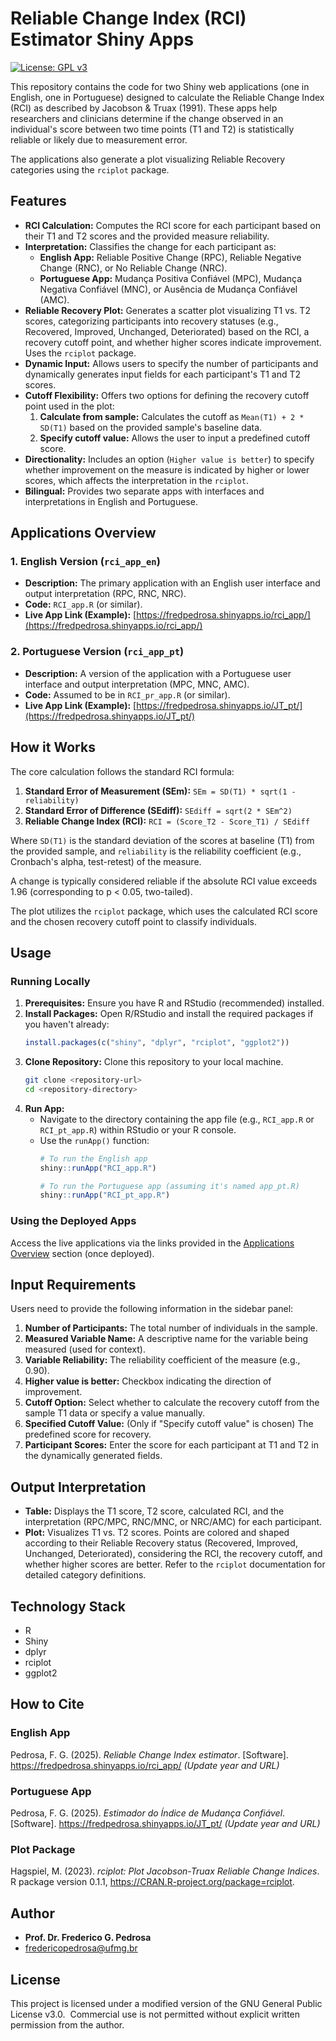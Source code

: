 # Reliable Change Index (RCI) Estimator Shiny Apps
[![License: GPL v3](https://img.shields.io/badge/License-GPLv3-blue.svg)](https://www.gnu.org/licenses/gpl-3.0) 

This repository contains the code for two Shiny web applications (one in English, one in Portuguese) designed to calculate the Reliable Change Index (RCI) as described by Jacobson & Truax (1991). These apps help researchers and clinicians determine if the change observed in an individual's score between two time points (T1 and T2) is statistically reliable or likely due to measurement error.

The applications also generate a plot visualizing Reliable Recovery categories using the `rciplot` package.

## Features

*   **RCI Calculation:** Computes the RCI score for each participant based on their T1 and T2 scores and the provided measure reliability.
*   **Interpretation:** Classifies the change for each participant as:
    *   **English App:** Reliable Positive Change (RPC), Reliable Negative Change (RNC), or No Reliable Change (NRC).
    *   **Portuguese App:** Mudança Positiva Confiável (MPC), Mudança Negativa Confiável (MNC), or Ausência de Mudança Confiável (AMC).
*   **Reliable Recovery Plot:** Generates a scatter plot visualizing T1 vs. T2 scores, categorizing participants into recovery statuses (e.g., Recovered, Improved, Unchanged, Deteriorated) based on the RCI, a recovery cutoff point, and whether higher scores indicate improvement. Uses the `rciplot` package.
*   **Dynamic Input:** Allows users to specify the number of participants and dynamically generates input fields for each participant's T1 and T2 scores.
*   **Cutoff Flexibility:** Offers two options for defining the recovery cutoff point used in the plot:
    1.  **Calculate from sample:** Calculates the cutoff as `Mean(T1) + 2 * SD(T1)` based on the provided sample's baseline data.
    2.  **Specify cutoff value:** Allows the user to input a predefined cutoff score.
*   **Directionality:** Includes an option (`Higher value is better`) to specify whether improvement on the measure is indicated by higher or lower scores, which affects the interpretation in the `rciplot`.
*   **Bilingual:** Provides two separate apps with interfaces and interpretations in English and Portuguese.

## Applications Overview

### 1. English Version (`rci_app_en`)

*   **Description:** The primary application with an English user interface and output interpretation (RPC, RNC, NRC).
*   **Code:** `RCI_app.R` (or similar).
*   **Live App Link (Example):** [https://fredpedrosa.shinyapps.io/rci_app/](https://fredpedrosa.shinyapps.io/rci_app/) 

### 2. Portuguese Version (`rci_app_pt`)

*   **Description:** A version of the application with a Portuguese user interface and output interpretation (MPC, MNC, AMC).
*   **Code:** Assumed to be in `RCI_pr_app.R` (or similar).
*   **Live App Link (Example):** [https://fredpedrosa.shinyapps.io/JT_pt/](https://fredpedrosa.shinyapps.io/JT_pt/) 

## How it Works

The core calculation follows the standard RCI formula:

1.  **Standard Error of Measurement (SEm):** `SEm = SD(T1) * sqrt(1 - reliability)`
2.  **Standard Error of Difference (SEdiff):** `SEdiff = sqrt(2 * SEm^2)`
3.  **Reliable Change Index (RCI):** `RCI = (Score_T2 - Score_T1) / SEdiff`

Where `SD(T1)` is the standard deviation of the scores at baseline (T1) from the provided sample, and `reliability` is the reliability coefficient (e.g., Cronbach's alpha, test-retest) of the measure.

A change is typically considered reliable if the absolute RCI value exceeds 1.96 (corresponding to p < 0.05, two-tailed).

The plot utilizes the `rciplot` package, which uses the calculated RCI score and the chosen recovery cutoff point to classify individuals.

## Usage

### Running Locally

1.  **Prerequisites:** Ensure you have R and RStudio (recommended) installed.
2.  **Install Packages:** Open R/RStudio and install the required packages if you haven't already:
    ```R
    install.packages(c("shiny", "dplyr", "rciplot", "ggplot2"))
    ```
3.  **Clone Repository:** Clone this repository to your local machine.
    ```bash
    git clone <repository-url>
    cd <repository-directory>
    ```
4.  **Run App:**
    *   Navigate to the directory containing the app file (e.g., `RCI_app.R` or `RCI_pt_app.R`) within RStudio or your R console.
    *   Use the `runApp()` function:
        ```R
        # To run the English app 
        shiny::runApp("RCI_app.R") 
        
        # To run the Portuguese app (assuming it's named app_pt.R)
        shiny::runApp("RCI_pt_app.R")
        ```

### Using the Deployed Apps

Access the live applications via the links provided in the [Applications Overview](#applications-overview) section (once deployed).

## Input Requirements

Users need to provide the following information in the sidebar panel:

1.  **Number of Participants:** The total number of individuals in the sample.
2.  **Measured Variable Name:** A descriptive name for the variable being measured (used for context).
3.  **Variable Reliability:** The reliability coefficient of the measure (e.g., 0.90).
4.  **Higher value is better:** Checkbox indicating the direction of improvement.
5.  **Cutoff Option:** Select whether to calculate the recovery cutoff from the sample T1 data or specify a value manually.
6.  **Specified Cutoff Value:** (Only if "Specify cutoff value" is chosen) The predefined score for recovery.
7.  **Participant Scores:** Enter the score for each participant at T1 and T2 in the dynamically generated fields.

## Output Interpretation

*   **Table:** Displays the T1 score, T2 score, calculated RCI, and the interpretation (RPC/MPC, RNC/MNC, or NRC/AMC) for each participant.
*   **Plot:** Visualizes T1 vs. T2 scores. Points are colored and shaped according to their Reliable Recovery status (Recovered, Improved, Unchanged, Deteriorated), considering the RCI, the recovery cutoff, and whether higher scores are better. Refer to the `rciplot` documentation for detailed category definitions.

## Technology Stack

*   R
*   Shiny
*   dplyr
*   rciplot
*   ggplot2

## How to Cite

### English App
Pedrosa, F. G. (2025). *Reliable Change Index estimator*. [Software]. https://fredpedrosa.shinyapps.io/rci_app/ *(Update year and URL)*

### Portuguese App
Pedrosa, F. G. (2025). *Estimador do Índice de Mudança Confiável*. [Software]. https://fredpedrosa.shinyapps.io/JT_pt/ *(Update year and URL)*

### Plot Package
Hagspiel, M. (2023). *rciplot: Plot Jacobson-Truax Reliable Change Indices*. R package version 0.1.1, <https://CRAN.R-project.org/package=rciplot>.

## Author

*   **Prof. Dr. Frederico G. Pedrosa**
*   fredericopedrosa@ufmg.br

## License

This project is licensed under a modified version of the GNU General Public License v3.0.  
Commercial use is not permitted without explicit written permission from the author.
